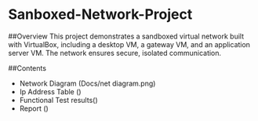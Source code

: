 # Sanboxed-Network-Project

##Overview
This project demonstrates a sandboxed virtual network built with VirtualBox, including a desktop VM, a gateway VM, and an application server VM. The network ensures secure, isolated communication.

##Contents
- Network Diagram (Docs/net diagram.png)
- Ip Address Table ()
- Functional Test results()
- Report ()
